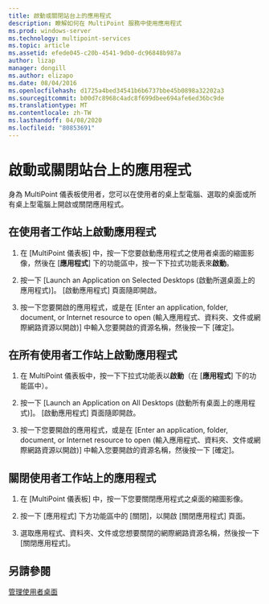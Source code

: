 ```yaml
---
title: 啟動或關閉站台上的應用程式
description: 瞭解如何在 MultiPoint 服務中使用應用程式
ms.prod: windows-server
ms.technology: multipoint-services
ms.topic: article
ms.assetid: efede045-c20b-4541-9db0-dc96848b987a
author: lizap
manager: dongill
ms.author: elizapo
ms.date: 08/04/2016
ms.openlocfilehash: d1725a4bed34541b6b6737bbe45b0898a32202a3
ms.sourcegitcommit: b00d7c8968c4adc8f699dbee694afe6ed36bc9de
ms.translationtype: MT
ms.contentlocale: zh-TW
ms.lasthandoff: 04/08/2020
ms.locfileid: "80853691"
---
```

# <a name="launch-or-close-applications-on-a-station"></a>啟動或關閉站台上的應用程式
身為 MultiPoint 儀表板使用者，您可以在使用者的桌上型電腦、選取的桌面或所有桌上型電腦上開啟或關閉應用程式。  
  
## <a name="launch-an-application-on-a-user-station"></a>在使用者工作站上啟動應用程式  
  
1.  在 [MultiPoint 儀表板] 中，按一下您要啟動應用程式之使用者桌面的縮圖影像，然後在 [**應用程式**] 下的功能區中，按一下下拉式功能表來**啟動**。  
  
2.  按一下 [Launch an Application on Selected Desktops (啟動所選桌面上的應用程式)]。 [啟動應用程式] 頁面隨即開啟。  
  
3.  按一下您要開啟的應用程式，或是在 [Enter an application, folder, document, or Internet resource to open (輸入應用程式、資料夾、文件或網際網路資源以開啟)] 中輸入您要開啟的資源名稱，然後按一下 [確定]。  
  
## <a name="launch-an-application-on-all-user-stations"></a>在所有使用者工作站上啟動應用程式  
  
1.  在 MultiPoint 儀表板中，按一下下拉式功能表以**啟動**（在 [**應用程式**] 下的功能區中）。  
  
2.  按一下 [Launch an Application on All Desktops (啟動所有桌面上的應用程式)]。 [啟動應用程式] 頁面隨即開啟。  
  
3.  按一下您要開啟的應用程式，或是在 [Enter an application, folder, document, or Internet resource to open (輸入應用程式、資料夾、文件或網際網路資源以開啟)] 中輸入您要開啟的資源名稱，然後按一下 [確定]。  
  
## <a name="close-an-application-on-a-user-station"></a>關閉使用者工作站上的應用程式  
  
1.  在 [MultiPoint 儀表板] 中，按一下您要關閉應用程式之桌面的縮圖影像。  
  
2.  按一下 [應用程式] 下方功能區中的 [關閉]，以開啟 [關閉應用程式] 頁面。  
  
3.  選取應用程式、資料夾、文件或您想要關閉的網際網路資源名稱，然後按一下 [關閉應用程式]。  
  
## <a name="see-also"></a>另請參閱  
[管理使用者桌面](manage-user-desktops-using-multipoint-dashboard.md)  
  
